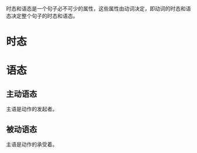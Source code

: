 时态和语态是一个句子必不可少的属性，这些属性由动词决定，即动词的时态和语态决定整个句子的时态和语态。
# 时态


# 语态
## 主动语态
主语是动作的发起者。

## 被动语态
主语是动作的承受着。